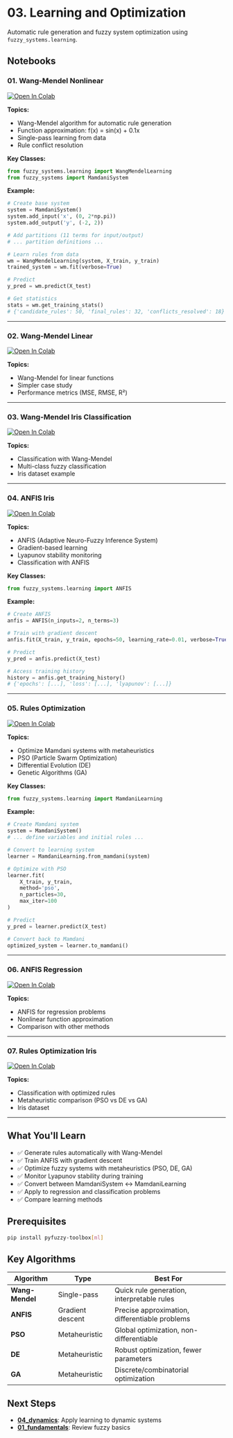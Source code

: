 # 03. Learning and Optimization

Automatic rule generation and fuzzy system optimization using `fuzzy_systems.learning`.

## Notebooks

### 01. Wang-Mendel Nonlinear
[![Open In Colab](https://colab.research.google.com/assets/colab-badge.svg)](https://colab.research.google.com/github/1moi6/pyfuzzy-toolbox/blob/main/notebooks_colab/03_learning/wang_mendel_nonlinear.ipynb)

**Topics:**
- Wang-Mendel algorithm for automatic rule generation
- Function approximation: f(x) = sin(x) + 0.1x
- Single-pass learning from data
- Rule conflict resolution

**Key Classes:**
```python
from fuzzy_systems.learning import WangMendelLearning
from fuzzy_systems import MamdaniSystem
```

**Example:**
```python
# Create base system
system = MamdaniSystem()
system.add_input('x', (0, 2*np.pi))
system.add_output('y', (-2, 2))

# Add partitions (11 terms for input/output)
# ... partition definitions ...

# Learn rules from data
wm = WangMendelLearning(system, X_train, y_train)
trained_system = wm.fit(verbose=True)

# Predict
y_pred = wm.predict(X_test)

# Get statistics
stats = wm.get_training_stats()
# {'candidate_rules': 50, 'final_rules': 32, 'conflicts_resolved': 18}
```

---

### 02. Wang-Mendel Linear
[![Open In Colab](https://colab.research.google.com/assets/colab-badge.svg)](https://colab.research.google.com/github/1moi6/pyfuzzy-toolbox/blob/main/notebooks_colab/03_learning/wang_mendel_linear.ipynb)

**Topics:**
- Wang-Mendel for linear functions
- Simpler case study
- Performance metrics (MSE, RMSE, R²)

---

### 03. Wang-Mendel Iris Classification
[![Open In Colab](https://colab.research.google.com/assets/colab-badge.svg)](https://colab.research.google.com/github/1moi6/pyfuzzy-toolbox/blob/main/notebooks_colab/03_learning/wang_mendel_iris.ipynb)

**Topics:**
- Classification with Wang-Mendel
- Multi-class fuzzy classification
- Iris dataset example

---

### 04. ANFIS Iris
[![Open In Colab](https://colab.research.google.com/assets/colab-badge.svg)](https://colab.research.google.com/github/1moi6/pyfuzzy-toolbox/blob/main/notebooks_colab/03_learning/anfis_iris.ipynb)

**Topics:**
- ANFIS (Adaptive Neuro-Fuzzy Inference System)
- Gradient-based learning
- Lyapunov stability monitoring
- Classification with ANFIS

**Key Classes:**
```python
from fuzzy_systems.learning import ANFIS
```

**Example:**
```python
# Create ANFIS
anfis = ANFIS(n_inputs=2, n_terms=3)

# Train with gradient descent
anfis.fit(X_train, y_train, epochs=50, learning_rate=0.01, verbose=True)

# Predict
y_pred = anfis.predict(X_test)

# Access training history
history = anfis.get_training_history()
# {'epochs': [...], 'loss': [...], 'lyapunov': [...]}
```

---

### 05. Rules Optimization
[![Open In Colab](https://colab.research.google.com/assets/colab-badge.svg)](https://colab.research.google.com/github/1moi6/pyfuzzy-toolbox/blob/main/notebooks_colab/03_learning/rules_optimization.ipynb)

**Topics:**
- Optimize Mamdani systems with metaheuristics
- PSO (Particle Swarm Optimization)
- Differential Evolution (DE)
- Genetic Algorithms (GA)

**Key Classes:**
```python
from fuzzy_systems.learning import MamdaniLearning
```

**Example:**
```python
# Create Mamdani system
system = MamdaniSystem()
# ... define variables and initial rules ...

# Convert to learning system
learner = MamdaniLearning.from_mamdani(system)

# Optimize with PSO
learner.fit(
    X_train, y_train,
    method='pso',
    n_particles=30,
    max_iter=100
)

# Predict
y_pred = learner.predict(X_test)

# Convert back to Mamdani
optimized_system = learner.to_mamdani()
```

---

### 06. ANFIS Regression
[![Open In Colab](https://colab.research.google.com/assets/colab-badge.svg)](https://colab.research.google.com/github/1moi6/pyfuzzy-toolbox/blob/main/notebooks_colab/03_learning/anfis_regression.ipynb)

**Topics:**
- ANFIS for regression problems
- Nonlinear function approximation
- Comparison with other methods

---

### 07. Rules Optimization Iris
[![Open In Colab](https://colab.research.google.com/assets/colab-badge.svg)](https://colab.research.google.com/github/1moi6/pyfuzzy-toolbox/blob/main/notebooks_colab/03_learning/rules_optimization_iris.ipynb)

**Topics:**
- Classification with optimized rules
- Metaheuristic comparison (PSO vs DE vs GA)
- Iris dataset

---

## What You'll Learn

- ✅ Generate rules automatically with Wang-Mendel
- ✅ Train ANFIS with gradient descent
- ✅ Optimize fuzzy systems with metaheuristics (PSO, DE, GA)
- ✅ Monitor Lyapunov stability during training
- ✅ Convert between MamdaniSystem ↔ MamdaniLearning
- ✅ Apply to regression and classification problems
- ✅ Compare learning methods

## Prerequisites

```bash
pip install pyfuzzy-toolbox[ml]
```

## Key Algorithms

| Algorithm | Type | Best For |
|-----------|------|----------|
| **Wang-Mendel** | Single-pass | Quick rule generation, interpretable rules |
| **ANFIS** | Gradient descent | Precise approximation, differentiable problems |
| **PSO** | Metaheuristic | Global optimization, non-differentiable |
| **DE** | Metaheuristic | Robust optimization, fewer parameters |
| **GA** | Metaheuristic | Discrete/combinatorial optimization |

## Next Steps

- **[04_dynamics](../04_dynamics/)**: Apply learning to dynamic systems
- **[01_fundamentals](../01_fundamentals/)**: Review fuzzy basics
